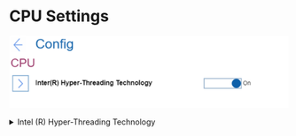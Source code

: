 # CPU Settings #
![](./img/cpu.png)

<details><summary>Intel (R) Hyper-Threading Technology</summary>
One of 2 possible states:

1.	**On** - it enables additional CPU threads. These threads appear as additional processors but share some resources with the other threads within a CPU. Default.
2.	Off - it enables only one thread within each execution core unit. 

| WMI Setting name | Values |
|:---|:---|
| HyperThreadingTechnology |  |
</details>